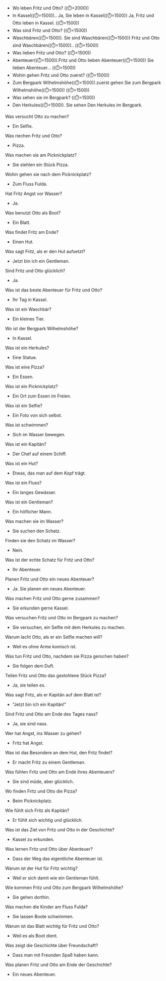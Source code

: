 -   Wo leben Fritz und Otto? ((⏱️=2000))
-   In Kassel((⏱️=1500)).. Ja, Sie leben in Kassel((⏱️=1500)) Ja, Fritz und Otto leben in Kassel. 
  ((⏱️=1500))
-   Was sind Fritz und Otto? ((⏱️=1500))
-   Waschbären((⏱️=1500)). Sie sind Waschbären((⏱️=1500)) Fritz und Otto sind Waschbären((⏱️=1500))..
  ((⏱️=1500))
-   Was lieben Fritz und Otto? ((⏱️=1500))
-   Abenteuer((⏱️=1500)).Fritz und Otto lieben Abenteuer((⏱️=1500)) Sie lieben Abenteuer...
  ((⏱️=1500))
-   Wohin gehen Fritz und Otto zuerst? ((⏱️=1500))
-   Zum Bergpark Wilhelmshöhe((⏱️=1500)).zuerst gehen Sie zum Bergpark Wilhelmshöhe((⏱️=1500))
 ((⏱️=1500))
-   Was sehen sie im Bergpark? ((⏱️=1500))
-   Den Herkules((⏱️=1500)). Sie sehen Den Herkules im Bergpark. 



 
  Was versucht Otto zu machen? 
-   Ein Selfie. 
 
  Was riechen Fritz und Otto? 
-   Pizza. 
 
  Was machen sie am Picknickplatz? 
-   Sie stehlen ein Stück Pizza. 
 
  Wohin gehen sie nach dem Picknickplatz? 
-   Zum Fluss Fulda. 
 
  Hat Fritz Angst vor Wasser? 
-   Ja. 
 
  Was benutzt Otto als Boot? 
-   Ein Blatt. 
 
  Was findet Fritz am Ende? 
-   Einen Hut. 
 
  Was sagt Fritz, als er den Hut aufsetzt? 
-   Jetzt bin ich ein Gentleman. 
 
  Sind Fritz und Otto glücklich? 
-   Ja. 
 
  Was ist das beste Abenteuer für Fritz und Otto? 
-   Ihr Tag in Kassel. 
 
  Was ist ein Waschbär? 
-   Ein kleines Tier. 
 
  Wo ist der Bergpark Wilhelmshöhe? 
-   In Kassel. 
 
  Was ist ein Herkules? 
-   Eine Statue. 
 
  Was ist eine Pizza? 
-   Ein Essen. 
 
  Was ist ein Picknickplatz? 
-   Ein Ort zum Essen im Freien. 
 
  Was ist ein Selfie? 
-   Ein Foto von sich selbst. 
 
  Was ist schwimmen? 
-   Sich im Wasser bewegen. 
 
  Was ist ein Kapitän? 
-   Der Chef auf einem Schiff. 
 
  Was ist ein Hut? 
-   Etwas, das man auf dem Kopf trägt. 
 
  Was ist ein Fluss? 
-   Ein langes Gewässer. 
 
  Was ist ein Gentleman? 
-   Ein höflicher Mann. 
 
  Was machen sie im Wasser? 
-   Sie suchen den Schatz. 
 
  Finden sie den Schatz im Wasser? 
-   Nein. 
 
  Was ist der echte Schatz für Fritz und Otto? 
-   Ihr Abenteuer. 
 
  Planen Fritz und Otto ein neues Abenteuer? 
-   Ja. Sie planen ein neues Abenteuer.
 
  Was machen Fritz und Otto gerne zusammen? 
-   Sie erkunden gerne Kassel. 
 
  Was versuchen Fritz und Otto im Bergpark zu machen? 
-   Sie versuchen, ein Selfie mit dem Herkules zu machen. 
 
  Warum lacht Otto, als er ein Selfie machen will? 
-   Weil es ohne Arme komisch ist. 
 
  Was tun Fritz und Otto, nachdem sie Pizza gerochen haben? 
-   Sie folgen dem Duft. 
 
  Teilen Fritz und Otto das gestohlene Stück Pizza? 
-   Ja, sie teilen es. 
 
  Was sagt Fritz, als er Kapitän auf dem Blatt ist? 
-   "Jetzt bin ich ein Kapitän!" 
 
  Sind Fritz und Otto am Ende des Tages nass? 
-   Ja, sie sind nass. 
 
  Wer hat Angst, ins Wasser zu gehen? 
-   Fritz hat Angst. 
 
  Was ist das Besondere an dem Hut, den Fritz findet? 
-   Er macht Fritz zu einem Gentleman. 
 
  Was fühlen Fritz und Otto am Ende ihres Abenteuers? 
-   Sie sind müde, aber glücklich. 
 
  Wo finden Fritz und Otto die Pizza? 
-   Beim Picknickplatz. 
 
  Wie fühlt sich Fritz als Kapitän? 
-   Er fühlt sich wichtig und glücklich. 
 
  Was ist das Ziel von Fritz und Otto in der Geschichte? 
-   Kassel zu erkunden. 
 
  Was lernen Fritz und Otto über Abenteuer? 
-   Dass der Weg das eigentliche Abenteuer ist. 
 
  Warum ist der Hut für Fritz wichtig? 
-   Weil er sich damit wie ein Gentleman fühlt. 
 
  Wie kommen Fritz und Otto zum Bergpark Wilhelmshöhe? 
-   Sie gehen dorthin. 
 
  Was machen die Kinder am Fluss Fulda? 
-   Sie lassen Boote schwimmen. 
 
  Warum ist das Blatt wichtig für Fritz und Otto? 
-   Weil es als Boot dient. 
 
  Was zeigt die Geschichte über Freundschaft? 
-   Dass man mit Freunden Spaß haben kann. 
 
  Was planen Fritz und Otto am Ende der Geschichte? 
-   Ein neues Abenteuer.
 
 
 
 
 
 
 
 